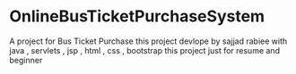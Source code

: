 # OnlineBusTicketPurchaseSystem
A project for Bus Ticket Purchase
this project devlope by sajjad rabiee
with java , servlets , jsp , html , css , bootstrap
this project just for resume and beginner
